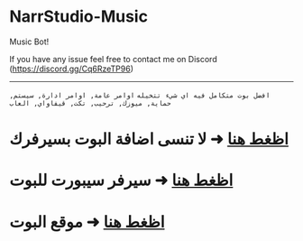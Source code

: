 
# NarrStudio-Music

 Music Bot!

If you have any issue feel free to contact me on Discord (https://discord.gg/Cq6RzeTP96)

___________________________________________________________________________

`
افضل بوت متكامل فيه اي شيء تتخيله
`
`
اوامر عامة, اوامر ادارة, سيستم, حماية, ميوزك, ترحيب, تكت, قيفاواي, العاب
`



# [اظغط هنا](https://discord.com/oauth2/authorize?client_id=816408920578326558&scope=bot&permissions=1476419768) ➜ لا تنسى اضافة البوت بسيرفرك 

# [اظغط هنا](https://discord.gg/Cq6RzeTP96) ➜ سيرفر سيبورت للبوت 

# [اظغط هنا](https://perlbot.ga) ➜ موقع البوت 
